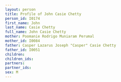 ```yaml
---
layout: person
title: Profile of John Casie Chetty
person_id: I0174
first_name: John
last_name: Casie Chetty
full_name: John Casie Chetty
mother: Poomanie Rodrigo Muniaram Perumal
mother_id: I0084
father: Casper Lazarus Joseph "Casper" Casie Chetty
father_id: I0051
children:
children_ids:
partners:
partner_ids:
sex: M
---
```


